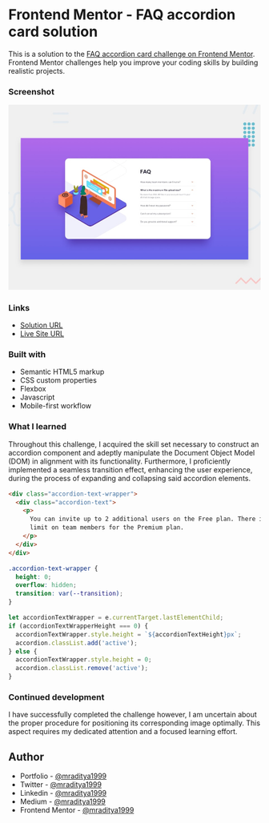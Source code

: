 # Frontend Mentor - FAQ accordion card solution

This is a solution to the [FAQ accordion card challenge on Frontend Mentor](https://www.frontendmentor.io/challenges/faq-accordion-card-XlyjD0Oam). Frontend Mentor challenges help you improve your coding skills by building realistic projects.

### Screenshot

[![Design preview for the FAQ accordion card coding challenge](./design/desktop-preview.jpg)](https://fm-23-faq-accordion.netlify.app)

### Links

- [Solution URL](https://www.frontendmentor.io/solutions/faq-accordion-RX4y8go4-H)
- [Live Site URL](https://fm-23-faq-accordion.netlify.app)

### Built with

- Semantic HTML5 markup
- CSS custom properties
- Flexbox
- Javascript
- Mobile-first workflow

### What I learned

Throughout this challenge, I acquired the skill set necessary to construct an accordion component and adeptly manipulate the Document Object Model (DOM) in alignment with its functionality. Furthermore, I proficiently implemented a seamless transition effect, enhancing the user experience, during the process of expanding and collapsing said accordion elements.

```html
<div class="accordion-text-wrapper">
  <div class="accordion-text">
    <p>
      You can invite up to 2 additional users on the Free plan. There is no
      limit on team members for the Premium plan.
    </p>
  </div>
</div>
```

```css
.accordion-text-wrapper {
  height: 0;
  overflow: hidden;
  transition: var(--transition);
}
```

```js
let accordionTextWrapper = e.currentTarget.lastElementChild;
if (accordionTextWrapperHeight === 0) {
  accordionTextWrapper.style.height = `${accordionTextHeight}px`;
  accordion.classList.add('active');
} else {
  accordionTextWrapper.style.height = 0;
  accordion.classList.remove('active');
}
```

### Continued development

I have successfully completed the challenge however, I am uncertain about the proper procedure for positioning its corresponding image optimally. This aspect requires my dedicated attention and a focused learning effort.

## Author

- Portfolio - [@mraditya1999](https://adityayadav-dev.netlify.app/)
- Twitter - [@mraditya1999](https://twitter.com/mraditya1999)
- Linkedin - [@mraditya1999](https://www.linkedin.com/in/mraditya1999/)
- Medium - [@mraditya1999](https://medium.com/@mraditya1999)
- Frontend Mentor - [@mraditya1999](https://www.frontendmentor.io/profile/Aditya-oss-creator)
